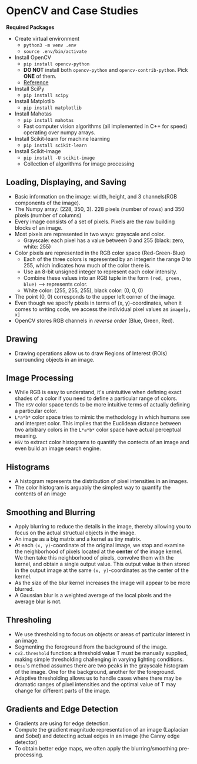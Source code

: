 # OpenCV and Case Studies

**Required Packages**
- Create virtual environment
    - `python3 -m venv .env`
    - `source .env/bin/activate`
- Install OpenCV
    - `pip install opencv-python`
    - __DO NOT__ install both `opencv-python` and `opencv-contrib-python`. Pick __ONE__ of them.
    - [Reference](https://www.pyimagesearch.com/2018/09/19/pip-install-opencv/)
- Install SciPy
    - `pip install scipy`
- Install Matplotlib
    - `pip install matplotlib`
- Install Mahotas
    - `pip install mahotas`
    - Fast computer vision algorithms (all implemented in C++ for speed) operating over numpy arrays.
- Install Scikit-learn for machine learning
    - `pip install scikit-learn`
- Install Scikit-image
    - `pip install -U scikit-image`
    - Collection of algorithms for image processing

## Loading, Displaying, and Saving
- Basic information on the image: width, height, and 3 channels(RGB components of the image).
- The Numpy array: (228, 350, 3). 228 pixels (number of rows) and 350 pixels (number of columns)
- Every image consists of a set of pixels. Pixels are the raw building blocks of an image.
- Most pixels are represented in two ways: grayscale and color.
    - Grayscale: each pixel has a value between 0 and 255 (black: zero, white: 255)
- Color pixels are represented in the RGB color space (Red-Green-Blue)
    - Each of the three colors is represented by an integerin the range 0 to 255, which indicates how much of the color there is.
    - Use an 8-bit unsigned integer to represent each color intensity.
    - Combine these values into an RGB tuple in the form `(red, green, blue)` --> represents color.
    - White color: (255, 255, 255), black color: (0, 0, 0)
- The point (0, 0) corresponds to the upper left corner of the image.
- Even though we specify pixels in terms of (x, y)-coordinates, when it comes to writing code, we access the individual pixel values as `image[y, x]`
- OpenCV stores RGB channels in _reverse order_ (Blue, Green, Red).

## Drawing
- Drawing operations allow us to draw Regions of Interest (ROIs) surrounding objects in an image.

## Image Processing
- While RGB is easy to understand, it's unintuitive when defining exact shades of a color if you need to define a particular range of colors.
- The `HSV` color space tends to be more intuitive terms of actually defining a particular color.
- `L*a*b*` color space tries to mimic the methodology in which humans see and interpret color. This implies that the Euclidean distance between two arbitrary colors in the `L*a*b*` color space have actual perceptual meaning.
- `HSV` to extract color histograms to quantify the contects of an image and even build an image search engine.

## Histograms
- A histogram represents the distribution of pixel intensities in an images.
- The color histogram is arguably the simplest way to quantify the contents of an image

## Smoothing and Blurring
- Apply blurring to reduce the details in the image, thereby allowing you to focus on the actual structual objects in the image.
- An image as a big matrix and a kernel as tiny matrix.
- At each `(x, y)`-coordinate of the original image, we stop and examine the neighborhood of pixels located at the __center__ of the image kernel. We then take this neighborhood of pixels, convolve them with the kernel, and obtain a single output value. This output value is then stored in the output image at the same `(x, y)`-coordinates as the center of the kernel.
- As the size of the blur kernel increases the image will appear to be more blurred.
- A Gaussian blur is a weighted average of the local pixels and the average blur is not.

## Thresholing
- We use thresholding to focus on objects or areas of particular interest in an image.
- Segmenting the foreground from the background of the image.
- `cv2.threshold` function: a threshold value T must be manually supplied, making simple thresholding challenging in varying lighting conditions.
- `Otsu`'s method assumes there are two peaks in the grayscale histogram of the image. One for the background, another for the foreground.
- Adaptive thresholding allows us to handle cases where there may be dramatic ranges of pixel intensities and the optimal value of T may change for different parts of the image.

## Gradients and Edge Detection
- Gradients are using for edge detection.
- Compute the gradient magnitude representation of an image (Laplacian and Sobel) and detecting actual edges in an image (the Canny edge detector)
- To obtain better edge maps, we often apply the blurring/smoothing pre-processing.
